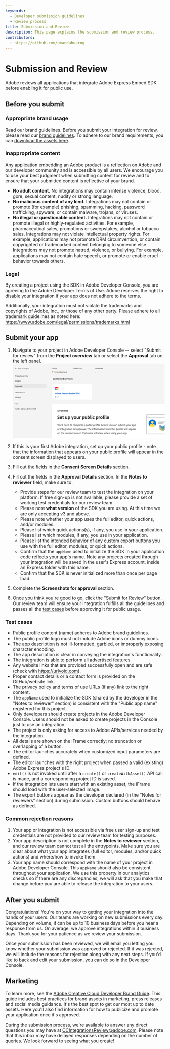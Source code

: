 ```yaml
---
keywords:
  - Developer submission guidelines
  - Review process
title: Submission and Review
description: This page explains the submission and review process.
contributors:
  - https://github.com/amandahuarng
---
```


# Submission and Review

Adobe reviews all applications that integrate Adobe Express Embed SDK before enabling it for public use.

## Before you submit

### Appropriate brand usage

  Read our brand guidelines. Before you submit your integration for review, please read our [brand guidelines](../../assets/Adobe_Express_Partner_Program_brand_guide.pdf). To adhere to our brand requirements, you can [download the assets here](https://developer.adobe.com/distribute/cc-brand-assets).

### Inappropriate content

Any application embedding an Adobe product is a reflection on Adobe and our developer community and is accessible by all users. We encourage you to use your best judgment when submitting content for review and to ensure that your submitted content is reflective of your brand.

* __No adult content.__
No integrations may contain intense violence, blood, gore, sexual content, nudity or strong language.
* __No malicious content of any kind.__
Integrations may not contain or promote (for example) phishing, spamming, hacking, password trafficking, spyware, or contain malware, trojans, or viruses.
* __No illegal or questionable content.__
Integrations may not contain or promote illegal or highly-regulated activities. For example, pharmaceutical sales, promotions or sweepstakes, alcohol or tobacco sales. Integrations may not violate intellectual property rights. For example, applications may not promote DRM circumvention, or contain copyrighted or trademarked content belonging to someone else. Integrations may not promote hatred, violence, or bullying. For example, applications may not contain hate speech, or promote or enable cruel behavior towards others.

### Legal

By creating a project using the SDK in Adobe Developer Console, you are agreeing to the Adobe Developer Terms of Use. Adobe reserves the right to disable your integration if your app does not adhere to the terms.

Additionally, your integration must not violate the trademarks and copyrights of Adobe, Inc., or those of any other party. Please adhere to all trademark guidelines as noted here: <https://www.adobe.com/legal/permissions/trademarks.html>

## Submit your app

1. Navigate to your project in Adobe Developer Console -- select "Submit for review" from the __Project overview__ tab or select the __Approval__ tab on the left panel.
   ![Submit for review in Console UI](submission.png)
2. If this is your first Adobe integration, set up your public profile - note that the information that appears on your public profile will appear in the consent screen displayed to users.

3. Fill out the fields in the __Consent Screen Details__ section.

4. Fill out the fields in the __Approval Details__ section. In the __Notes to reviewer__ field, make sure to:
   * Provide steps for our review team to test the integration on your platform. If free sign-up is not available, please provide a set of working test credentials for our review team.
   * Please note __what version__ of the SDK you are using. At this time we are only accepting v3 and above.
   * Please note whether your app uses the full editor, quick actions, and/or modules.
   * Please list which quick actions(s), if any, you use in your application.
   * Please list which modules, if any, you use in your application.
   * Please list the intended behavior of any custom export buttons you use with the full editor, modules, or quick actions.
   * Confirm that the `appName` used to initialize the SDK in your application code reflects your app's name. Note any projects created through your integration will be saved in the user's Express account, inside an Express folder with this name.
   * Confirm that the SDK is never initialized more than once per page load.

5. Complete the __Screenshots for approval__ section.
6. Once you think you're good to go, click the "Submit for Review" button. Our review team will ensure your integration fulfills all the guidelines and passes all the [test cases](#test-cases) before approving it for public usage.

### Test cases

* Public profile content (name) adheres to Adobe brand guidelines.
* The public profile logo must not include Adobe icons or dummy icons.
* The app description is not ill-formatted, garbled, or improperly exposing character encoding.
* The app description is clear in conveying the integration's functionality.
* The integration is able to perform all advertised features.
* Any website links that are provided successfully open and are safe (check with <https://urlvoid.com>).
* Proper contact details or a contact form is provided on the GitHub/website link.
* The privacy policy and terms of use URLs (if any) link to the right content.
* The `appName` used to initialize the SDK (shared by the developer in the "Notes to reviewer" section) is consistent with the "Public app name" registered for this project.
* Only developers should create projects in the Adobe Developer Console. Users should not be asked to create projects in the Console just to use an integration.
* The project is only asking for access to Adobe APIs/services needed by the integration.
* All details are shown on the iFrame correctly; no truncation or overlapping of a button.
* The editor launches accurately when customized input parameters are defined.
* The editor launches with the right project when passed a valid (existing) Adobe Express project's ID.
* `edit()` is not invoked until after a `create()` or `createWithAsset()` API call is made, and a corresponding project ID is saved.
* If the integration lets users start with an existing asset, the iFrame should load with the user-selected image.
* The export buttons appear as the developer declared (in the "Notes for reviewers" section) during submission. Custom buttons should behave as defined.

### Common rejection reasons

1. Your app or integration is not accessible via free user sign-up and test credentials are not provided to our review team for testing purposes.
2. Your app description is not complete in the __Notes to reviewer__ section, and our review team cannot test all the entrypoints. Make sure you are clear about what your app integrates (full editor, modules, and/or quick actions) and where/how to invoke them.
3. Your app name should correspond with the name of your project in Adobe Developer Console. This `appName` should also be consistent throughout your application. We use this property in our analytics checks so if there are any discrepancies, we will ask that you make that change before you are able to release the integration to your users.

## After you submit

Congratulations! You're on your way to getting your integration into the hands of your users. Our teams are working on new submissions every day. Depending on volume, it can be up to 10 business days before you hear a response from us. On average, we approve integrations within 3 business days. Thank you for your patience as we review your submission.

Once your submission has been reviewed, we will email you letting you know whether your submission was approved or rejected. If it was rejected, we will include the reasons for rejection along with any next steps. If you'd like to back and edit your submission, you can do so in the Developer Console.

## Marketing

To learn more, see the [Adobe Creative Cloud Developer Brand Guide](https://partners.adobe.com/content/dam/tep_assets/public/public_1/documents/Adobe-Creative-Cloud-Developer-Brand-Guide.pdf). This guide includes best practices for brand assets in marketing, press releases and social media guidance. It's the best spot to get our most up to date assets. Here you'll also find information for how to publicize and promote your application once it's approved.

During the submission process, we're available to answer any direct questions you may have at <CCIntegrationsReview@adobe.com>. Please note that this inbox may have delayed responses depending on the number of queries. We look forward to seeing what you create!
